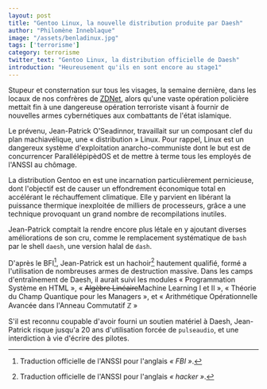 ```yaml
---
layout: post
title: "Gentoo Linux, la nouvelle distribution produite par Daesh"
author: "Philomène Inneblaque"
image: "/assets/benladinux.jpg"
tags: ['terrorisme']
category: terrorisme
twitter_text: "Gentoo Linux, la distribution officielle de Daesh"
introduction: "Heureusement qu'ils en sont encore au stage1"
---
```


Stupeur et consternation sur tous les visages, la semaine dernière, dans les
locaux de nos confrères de [ZDNet], alors qu'une vaste opération policière
mettait fin à une dangereuse opération terroriste visant à fournir de nouvelles
armes cybernétiques aux combattants de l'état islamique. 

Le prévenu, Jean-Patrick O'Seadinnor, travaillait sur un composant clef du plan
machiavélique, une « distribution » Linux. Pour rappel, Linux est un
dangereux système d'exploitation anarcho-communiste dont le but est de
concurrencer ParallélépipèdOS et de mettre à terme tous les employés de
l'ANSSI au chômage.

La distribution Gentoo en est une incarnation particulièrement pernicieuse,
dont l'objectif est de causer un effondrement économique total en
accélérant le réchauffement climatique. Elle y parvient en libérant la
puissance thermique inexploitée de milliers de processeurs, grâce a une
technique provoquant un grand nombre de recompilations inutiles.

Jean-Patrick comptait la rendre encore plus létale en y ajoutant diverses
améliorations de son cru, comme le remplacement systématique de `bash`
par le shell `daesh`, une version halal de `dash`. 

D'après le BFI[^1], Jean-Patrick est un hachoir[^2] hautement qualifié,
formé a l'utilisation de nombreuses armes de destruction massive. Dans
les camps d'entraînement de Daesh, il aurait suivi les modules 
« Programmation Système en HTML », « ~~Algèbre Linéaire~~Machine Learning
I et II », « Théorie du Champ Quantique pour les Managers », et 
« Arithmétique Opérationnelle Avancée dans l'Anneau Commutatif ℤ »

S'il est reconnu coupable d'avoir fourni un soutien matériel à Daesh,
Jean-Patrick risque jusqu'a 20 ans d'utilisation forcée de `pulseaudio`,
et une interdiction à vie d'écrire des pilotes.


[^1]: Traduction officielle de l'ANSSI pour l'anglais *« FBI »*.
[^2]: Traduction officielle de l'ANSSI pour l'anglais *« hacker »*.


[ZDNet]: https://www.zdnet.fr/actualites/il-voulait-construire-une-distribution-linux-gentoo-pour-daesh-39894277.htm
